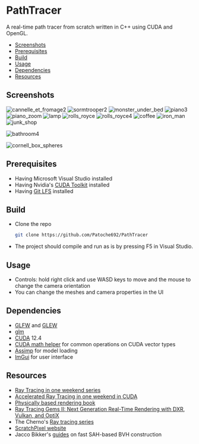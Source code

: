 # PathTracer

A real-time path tracer from scratch written in C++ using CUDA and OpenGL.

- [Screenshots](#screenshots)
- [Prerequisites](#prerequisites)
- [Build](#build)
- [Usage](#usage)
- [Dependencies](#dependencies)
- [Resources](#resources)

## Screenshots

![cannelle_et_fromage2](https://github.com/Patoche692/PathTracer/assets/54531293/9a2f440f-2556-4e9c-9d65-308bf2416424)
![sormtrooper2](https://github.com/Patoche692/PathTracer/assets/54531293/2de0eb11-19db-48f7-860c-96747e73c734)
![monster_under_bed](https://github.com/Patoche692/PathTracer/assets/54531293/fdd2a636-e2ef-47cf-8449-c7b2c030d534)
![piano3](https://github.com/Patoche692/PathTracer/assets/54531293/905c2bce-2aac-4b43-818e-ff928d16aab4)
![piano_zoom](https://github.com/Patoche692/PathTracer/assets/54531293/138c3838-6097-49fd-a905-b48878f885d9)
![lamp](https://github.com/Patoche692/PathTracer/assets/54531293/d8344999-7289-43be-bf91-b9e99ff67e7d)
![rolls_royce](https://github.com/Patoche692/PathTracer/assets/54531293/9af03cd7-273b-4bad-bf69-3a73ff2f6604)
![rolls_royce4](https://github.com/Patoche692/PathTracer/assets/54531293/244558e1-872b-45f5-ac1f-b6b38f027ba0)
![coffee](https://github.com/Patoche692/PathTracer/assets/54531293/b860d5a9-99b1-43ef-ad98-8ae17d41a931)
![iron_man](https://github.com/Patoche692/PathTracer/assets/54531293/700463ed-03cc-412c-a283-ac726a1282ef)
![junk_shop](https://github.com/Patoche692/PathTracer/assets/54531293/1c46544b-8889-4b02-bd82-86924ffc36b3)
<!--![harry_potter](https://github.com/Patoche692/PathTracer/assets/54531293/eaf5fdb6-845c-4a3d-9dde-4c61c1286af2) -->
![bathroom4](https://github.com/Patoche692/PathTracer/assets/54531293/56532d4a-ebc6-4102-9830-bd66089fcd19)
<!--![bathroom2](https://github.com/Patoche692/PathTracer/assets/54531293/47cddedc-bea7-43db-9d60-f91815e12622) -->
<!--![dining_room2](https://github.com/Patoche692/PathTracer/assets/54531293/667db080-381b-487b-8761-befd88f85b14) -->
<!--![living_room2](https://github.com/Patoche692/PathTracer/assets/54531293/c8c989b9-af19-46f2-9a47-fa36aa88ab3b) -->
<!--![ellie_zoom](https://github.com/Patoche692/PathTracer/assets/54531293/edc16123-270e-42b9-89d0-c1b843d8688d) -->
![cornell_box_spheres](https://github.com/Patoche692/PathTracer/assets/54531293/c8028e26-bb3d-45f5-bfdf-d8e1849d3c39)
<!-- ![golden_dragon_zoom](https://github.com/Patoche692/PathTracer/assets/54531293/82be7fb0-20bd-4504-890c-4f38c00326bd) -->
<!--![Capture d'écran 2024-04-16 203434](https://github.com/Patoche692/PathTracer/assets/54531293/a9075449-c786-4401-b6a8-28b693f81e51) -->
<!--![Capture d'écran 2024-04-16 215226](https://github.com/Patoche692/PathTracer/assets/54531293/8c01378b-80f8-4bb3-b411-3a30cd65ad82) -->


## Prerequisites
- Having Microsoft Visual Studio installed
- Having Nvidia's [CUDA Toolkit](https://developer.nvidia.com/cuda-downloads) installed
- Having [Git LFS](https://git-lfs.com) installed

## Build
- Clone the repo
   ```sh
   git clone https://github.com/Patoche692/PathTracer
   ```
- The project should compile and run as is by pressing F5 in Visual Studio.

## Usage
- Controls: hold right click and use WASD keys to move and the mouse to change the camera orientation
- You can change the meshes and camera properties in the UI

## Dependencies
- [GLFW](https://www.glfw.org) and [GLEW](https://glew.sourceforge.net)
- [glm](https://github.com/g-truc/glm)
- [CUDA](https://developer.nvidia.com/cuda-downloads) 12.4
- [CUDA math helper](https://github.com/NVIDIA/cuda-samples/blob/master/Common/helper_math.h) for common operations on CUDA vector types
- [Assimp](https://github.com/assimp/assimp) for model loading
- [ImGui](https://github.com/ocornut/imgui) for user interface


## Resources
- [Ray Tracing in one weekend series](https://raytracing.github.io)
- [Accelerated Ray Tracing in one weekend in CUDA](https://developer.nvidia.com/blog/accelerated-ray-tracing-cuda/)
- [Physically based rendering book](https://www.pbr-book.org/4ed/contents)
- [Ray Tracing Gems II: Next Generation Real-Time Rendering with DXR, Vulkan, and OptiX](https://www.realtimerendering.com/raytracinggems/rtg2/index.html)
- The Cherno's [Ray tracing series](https://www.youtube.com/playlist?list=PLlrATfBNZ98edc5GshdBtREv5asFW3yXl)
- [ScratchPixel website](https://scratchapixel.com)
- Jacco Bikker's [guides](https://jacco.ompf2.com/2022/04/13/how-to-build-a-bvh-part-1-basics/) on fast SAH-based BVH construction
